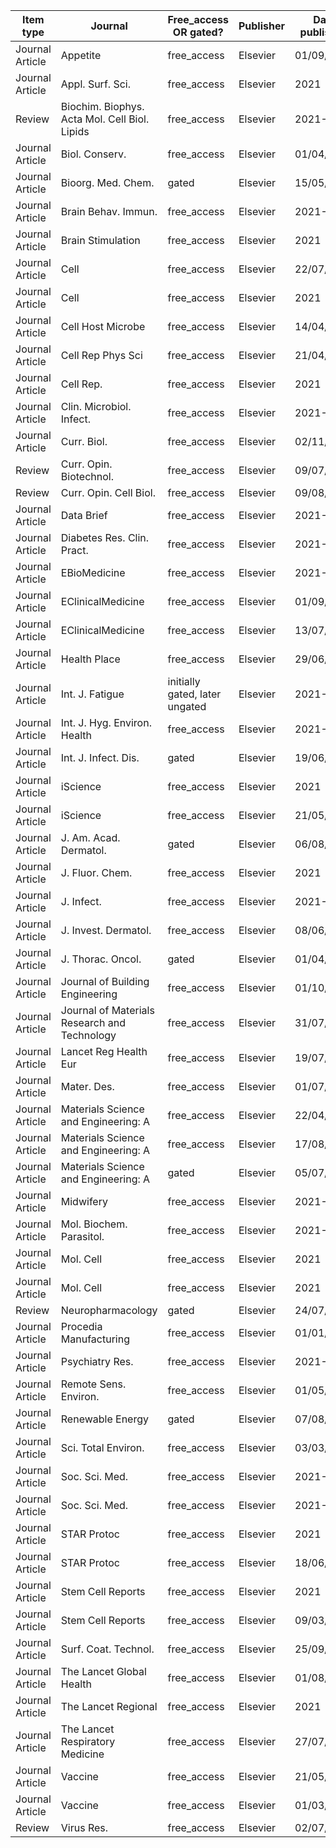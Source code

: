 |Item type      |Journal                                      |Free_access OR gated?|Publisher|Date published|DOI                                                                                   |
|---------------|---------------------------------------------|---------------------|---------|--------------|--------------------------------------------------------------------------------------|
|Journal Article|Appetite                                     |free_access          |Elsevier |01/09/2021    |[10.1016/j.appet.2021.105245](https://doi.org/10.1016/j.appet.2021.105245)            |
|Journal Article|Appl. Surf. Sci.                             |free_access          |Elsevier |2021          |[10.1016/j.apsusc.2021.150608](https://doi.org/10.1016/j.apsusc.2021.150608)          |
|Review         |Biochim. Biophys. Acta Mol. Cell Biol. Lipids|free_access          |Elsevier |2021-10       |[10.1016/j.bbalip.2021.159003](https://doi.org/10.1016/j.bbalip.2021.159003)          |
|Journal Article|Biol. Conserv.                               |free_access          |Elsevier |01/04/2021    |[10.1016/j.biocon.2021.109065](https://doi.org/10.1016/j.biocon.2021.109065)          |
|Journal Article|Bioorg. Med. Chem.                           |gated                |Elsevier |15/05/2021    |[10.1016/j.bmc.2021.116115](https://doi.org/10.1016/j.bmc.2021.116115)                |
|Journal Article|Brain Behav. Immun.                          |free_access          |Elsevier |2021-07       |[10.1016/j.bbi.2021.03.024](https://doi.org/10.1016/j.bbi.2021.03.024)                |
|Journal Article|Brain Stimulation                            |free_access          |Elsevier |2021          |[10.1016/j.brs.2021.01.022](https://doi.org/10.1016/j.brs.2021.01.022)                |
|Journal Article|Cell                                         |free_access          |Elsevier |22/07/2021    |[10.1016/j.cell.2021.05.021](https://doi.org/10.1016/j.cell.2021.05.021)              |
|Journal Article|Cell                                         |free_access          |Elsevier |2021          |[10.1016/j.cell.2021.07.018](https://doi.org/10.1016/j.cell.2021.07.018)              |
|Journal Article|Cell Host Microbe                            |free_access          |Elsevier |14/04/2021    |[10.1016/j.chom.2021.02.004](https://doi.org/10.1016/j.chom.2021.02.004)              |
|Journal Article|Cell Rep Phys Sci                            |free_access          |Elsevier |21/04/2021    |[10.1016/j.xcrp.2021.100386](https://doi.org/10.1016/j.xcrp.2021.100386)              |
|Journal Article|Cell Rep.                                    |free_access          |Elsevier |2021          |[10.1016/j.celrep.2021.109119](https://doi.org/10.1016/j.celrep.2021.109119)          |
|Journal Article|Clin. Microbiol. Infect.                     |free_access          |Elsevier |2021-06       |[10.1016/j.cmi.2021.02.017](https://doi.org/10.1016/j.cmi.2021.02.017)                |
|Journal Article|Curr. Biol.                                  |free_access          |Elsevier |02/11/2020    |[10.1016/j.cub.2020.08.016](https://doi.org/10.1016/j.cub.2020.08.016)                |
|Review         |Curr. Opin. Biotechnol.                      |free_access          |Elsevier |09/07/2021    |[10.1016/j.copbio.2021.06.014](https://doi.org/10.1016/j.copbio.2021.06.014)          |
|Review         |Curr. Opin. Cell Biol.                       |free_access          |Elsevier |09/08/2021    |[10.1016/j.ceb.2021.06.004](https://doi.org/10.1016/j.ceb.2021.06.004)                |
|Journal Article|Data Brief                                   |free_access          |Elsevier |2021-08       |[10.1016/j.dib.2021.107219](https://doi.org/10.1016/j.dib.2021.107219)                |
|Journal Article|Diabetes Res. Clin. Pract.                   |free_access          |Elsevier |2021-07       |[10.1016/j.diabres.2021.108925](https://doi.org/10.1016/j.diabres.2021.108925)        |
|Journal Article|EBioMedicine                                 |free_access          |Elsevier |2021-06       |[10.1016/j.ebiom.2021.103398](https://doi.org/10.1016/j.ebiom.2021.103398)            |
|Journal Article|EClinicalMedicine                            |free_access          |Elsevier |01/09/2021    |[10.1016/j.eclinm.2021.101050](https://doi.org/10.1016/j.eclinm.2021.101050)          |
|Journal Article|EClinicalMedicine                            |free_access          |Elsevier |13/07/2021    |[10.1016/j.eclinm.2021.101009](https://doi.org/10.1016/j.eclinm.2021.101009)          |
|Journal Article|Health Place                                 |free_access          |Elsevier |29/06/2021    |[10.1016/j.healthplace.2021.102611](https://doi.org/10.1016/j.healthplace.2021.102611)|
|Journal Article|Int. J. Fatigue                              |initially gated, later ungated                |Elsevier |2021-08       |[10.1016/j.ijfatigue.2021.106480](https://doi.org/10.1016/j.ijfatigue.2021.106480)    |
|Journal Article|Int. J. Hyg. Environ. Health                 |free_access          |Elsevier |2021-06       |[10.1016/j.ijheh.2021.113766](https://doi.org/10.1016/j.ijheh.2021.113766)            |
|Journal Article|Int. J. Infect. Dis.                         |gated                |Elsevier |19/06/2021    |[10.1016/j.ijid.2021.06.034](https://doi.org/10.1016/j.ijid.2021.06.034)              |
|Journal Article|iScience                                     |free_access          |Elsevier |2021          |[10.1016/j.isci.2021.102870](https://doi.org/10.1016/j.isci.2021.102870)              |
|Journal Article|iScience                                     |free_access          |Elsevier |21/05/2021    |[10.1016/j.isci.2021.102484](https://doi.org/10.1016/j.isci.2021.102484)              |
|Journal Article|J. Am. Acad. Dermatol.                       |gated                |Elsevier |06/08/2021    |[10.1016/j.jaad.2021.07.066](https://doi.org/10.1016/j.jaad.2021.07.066)              |
|Journal Article|J. Fluor. Chem.                              |free_access          |Elsevier |2021          |[10.1016/j.jfluchem.2021.109804](https://doi.org/10.1016/j.jfluchem.2021.109804)      |
|Journal Article|J. Infect.                                   |free_access          |Elsevier |2021-06       |[10.1016/j.jinf.2021.04.012](https://doi.org/10.1016/j.jinf.2021.04.012)              |
|Journal Article|J. Invest. Dermatol.                         |free_access          |Elsevier |08/06/2021    |[10.1016/j.jid.2021.02.765](https://doi.org/10.1016/j.jid.2021.02.765)                |
|Journal Article|J. Thorac. Oncol.                            |gated                |Elsevier |01/04/2021    |[10.1016/S1556-0864(21)01935-3](https://doi.org/10.1016/S1556-0864(21)01935-3)        |
|Journal Article|Journal of Building Engineering              |free_access          |Elsevier |01/10/2021    |[10.1016/j.jobe.2021.103005](https://doi.org/10.1016/j.jobe.2021.103005)              |
|Journal Article|Journal of Materials Research and Technology |free_access          |Elsevier |31/07/2021    |[10.1016/j.jmrt.2021.07.126](https://doi.org/10.1016/j.jmrt.2021.07.126)              |
|Journal Article|Lancet Reg Health Eur                        |free_access          |Elsevier |19/07/2021    |[10.1016/j.lanepe.2021.100180](https://doi.org/10.1016/j.lanepe.2021.100180)          |
|Journal Article|Mater. Des.                                  |free_access          |Elsevier |01/07/2021    |[10.1016/j.matdes.2021.109709](https://doi.org/10.1016/j.matdes.2021.109709)          |
|Journal Article|Materials Science and Engineering: A         |free_access          |Elsevier |22/04/2021    |[10.1016/j.msea.2021.140999](https://doi.org/10.1016/j.msea.2021.140999)              |
|Journal Article|Materials Science and Engineering: A         |free_access          |Elsevier |17/08/2021    |[10.1016/j.msea.2021.141782](https://doi.org/10.1016/j.msea.2021.141782)              |
|Journal Article|Materials Science and Engineering: A         |gated                |Elsevier |05/07/2021    |[10.1016/j.msea.2021.141534](https://doi.org/10.1016/j.msea.2021.141534)              |
|Journal Article|Midwifery                                    |free_access          |Elsevier |2021-09       |[10.1016/j.midw.2021.103062](https://doi.org/10.1016/j.midw.2021.103062)              |
|Journal Article|Mol. Biochem. Parasitol.                     |free_access          |Elsevier |2021-05       |[10.1016/j.molbiopara.2021.111374](https://doi.org/10.1016/j.molbiopara.2021.111374)  |
|Journal Article|Mol. Cell                                    |free_access          |Elsevier |2021          |[10.1016/j.molcel.2021.07.011](https://doi.org/10.1016/j.molcel.2021.07.011)          |
|Journal Article|Mol. Cell                                    |free_access          |Elsevier |2021          |[10.1016/j.molcel.2021.04.021](https://doi.org/10.1016/j.molcel.2021.04.021)          |
|Review         |Neuropharmacology                            |gated                |Elsevier |24/07/2021    |[10.1016/j.neuropharm.2021.108727](https://doi.org/10.1016/j.neuropharm.2021.108727)  |
|Journal Article|Procedia Manufacturing                       |free_access          |Elsevier |01/01/2021    |[10.1016/j.promfg.2021.07.039](https://doi.org/10.1016/j.promfg.2021.07.039)          |
|Journal Article|Psychiatry Res.                              |free_access          |Elsevier |2021-07       |[10.1016/j.psychres.2021.113984](https://doi.org/10.1016/j.psychres.2021.113984)      |
|Journal Article|Remote Sens. Environ.                        |free_access          |Elsevier |01/05/2021    |[10.1016/j.rse.2021.112339](https://doi.org/10.1016/j.rse.2021.112339)                |
|Journal Article|Renewable Energy                             |gated                |Elsevier |07/08/2021    |[10.1016/j.renene.2021.07.139](https://doi.org/10.1016/j.renene.2021.07.139)          |
|Journal Article|Sci. Total Environ.                          |free_access          |Elsevier |03/03/2021    |[10.1016/j.scitotenv.2021.146200](https://doi.org/10.1016/j.scitotenv.2021.146200)    |
|Journal Article|Soc. Sci. Med.                               |free_access          |Elsevier |2021-06       |[10.1016/j.socscimed.2021.113911](https://doi.org/10.1016/j.socscimed.2021.113911)    |
|Journal Article|Soc. Sci. Med.                               |free_access          |Elsevier |2021-05       |[10.1016/j.socscimed.2021.113890](https://doi.org/10.1016/j.socscimed.2021.113890)    |
|Journal Article|STAR Protoc                                  |free_access          |Elsevier |2021          |[10.1016/j.xpro.2021.100415](https://doi.org/10.1016/j.xpro.2021.100415)              |
|Journal Article|STAR Protoc                                  |free_access          |Elsevier |18/06/2021    |[10.1016/j.xpro.2021.100524](https://doi.org/10.1016/j.xpro.2021.100524)              |
|Journal Article|Stem Cell Reports                            |free_access          |Elsevier |2021          |[10.1016/j.stemcr.2021.05.016](https://doi.org/10.1016/j.stemcr.2021.05.016)          |
|Journal Article|Stem Cell Reports                            |free_access          |Elsevier |09/03/2021    |[10.1016/j.stemcr.2021.02.001](https://doi.org/10.1016/j.stemcr.2021.02.001)          |
|Journal Article|Surf. Coat. Technol.                         |free_access          |Elsevier |25/09/2021    |[10.1016/j.surfcoat.2021.127567](https://doi.org/10.1016/j.surfcoat.2021.127567)      |
|Journal Article|The Lancet Global Health                     |free_access          |Elsevier |01/08/2021    |[10.1016/S2214-109X(21)00221-7](https://doi.org/10.1016/S2214-109X(21)00221-7)        |
|Journal Article|The Lancet Regional                          |free_access          |Elsevier |2021          |[10.1016/j.lanepe.2021.100071](https://doi.org/10.1016/j.lanepe.2021.100071)          |
|Journal Article|The Lancet Respiratory Medicine              |free_access          |Elsevier |27/07/2021    |[10.1016/S2213-2600(21)00310-6](https://doi.org/10.1016/S2213-2600(21)00310-6)        |
|Journal Article|Vaccine                                      |free_access          |Elsevier |21/05/2021    |[10.1016/j.vaccine.2021.04.002](https://doi.org/10.1016/j.vaccine.2021.04.002)        |
|Journal Article|Vaccine                                      |free_access          |Elsevier |01/03/2021    |[10.1016/j.vaccine.2021.01.034](https://doi.org/10.1016/j.vaccine.2021.01.034)        |
|Review         |Virus Res.                                   |free_access          |Elsevier |02/07/2021    |[10.1016/j.virusres.2021.198499](https://doi.org/10.1016/j.virusres.2021.198499)      |
